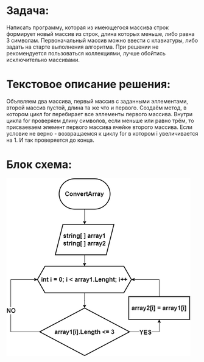 # Задача:
 Написать программу, которая из имеющегося массива строк формирует новый массив из строк, длина которых меньше, либо равна 3 символам. Первоначальный массив можно ввести с клавиатуры, либо задать на старте выполнения алгоритма. При решении не рекомендуется пользоваться коллекциями, лучше обойтись исключительно массивами.
 # Текстовое описание решения:
 Объявляем два массива, первый массив с заданными эллементами, второй массив пустой, длина та же что и первого. Создаём метод, в котором цикл for перебирает все эллементы первого массива. Внутри цикла for проверяем длину символов, если меньше или равно трём, то присваеваем элемент первого массива ячейке второго массива. Если условие не верно - возвращаемся к циклу for в котором i увеличивается на 1. И так проверяется до конца.
 # Блок схема:
 ![](https://github.com/DearUnkleJohnny/final_test_work/blob/master/block%20diagram.png)
